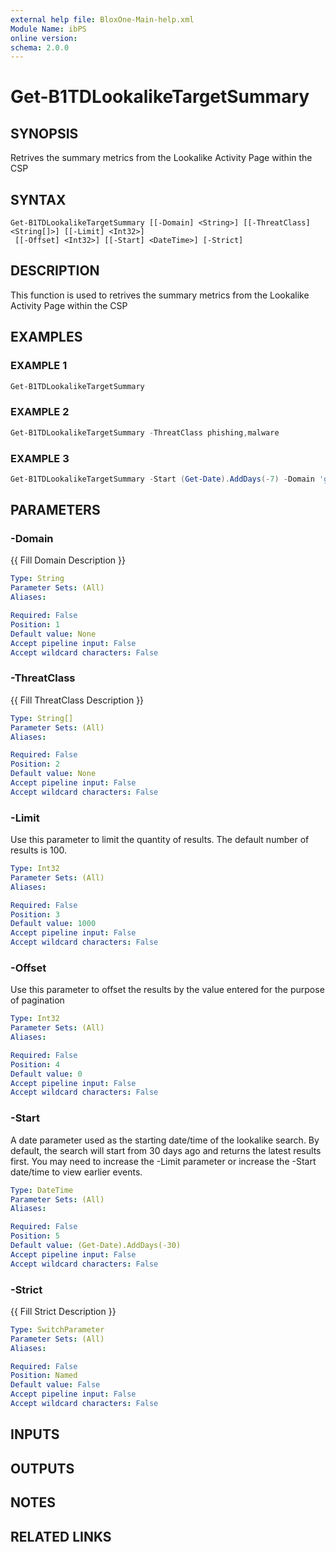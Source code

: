 ```yaml
---
external help file: BloxOne-Main-help.xml
Module Name: ibPS
online version:
schema: 2.0.0
---
```


# Get-B1TDLookalikeTargetSummary

## SYNOPSIS
Retrives the summary metrics from the Lookalike Activity Page within the CSP

## SYNTAX

```
Get-B1TDLookalikeTargetSummary [[-Domain] <String>] [[-ThreatClass] <String[]>] [[-Limit] <Int32>]
 [[-Offset] <Int32>] [[-Start] <DateTime>] [-Strict]
```

## DESCRIPTION
This function is used to retrives the summary metrics from the Lookalike Activity Page within the CSP

## EXAMPLES

### EXAMPLE 1
```powershell
Get-B1TDLookalikeTargetSummary
```

### EXAMPLE 2
```powershell
Get-B1TDLookalikeTargetSummary -ThreatClass phishing,malware
```

### EXAMPLE 3
```powershell
Get-B1TDLookalikeTargetSummary -Start (Get-Date).AddDays(-7) -Domain 'google.com'
```

## PARAMETERS

### -Domain
{{ Fill Domain Description }}

```yaml
Type: String
Parameter Sets: (All)
Aliases:

Required: False
Position: 1
Default value: None
Accept pipeline input: False
Accept wildcard characters: False
```

### -ThreatClass
{{ Fill ThreatClass Description }}

```yaml
Type: String[]
Parameter Sets: (All)
Aliases:

Required: False
Position: 2
Default value: None
Accept pipeline input: False
Accept wildcard characters: False
```

### -Limit
Use this parameter to limit the quantity of results.
The default number of results is 100.

```yaml
Type: Int32
Parameter Sets: (All)
Aliases:

Required: False
Position: 3
Default value: 1000
Accept pipeline input: False
Accept wildcard characters: False
```

### -Offset
Use this parameter to offset the results by the value entered for the purpose of pagination

```yaml
Type: Int32
Parameter Sets: (All)
Aliases:

Required: False
Position: 4
Default value: 0
Accept pipeline input: False
Accept wildcard characters: False
```

### -Start
A date parameter used as the starting date/time of the lookalike search.
By default, the search will start from 30 days ago and returns the latest results first.
You may need to increase the -Limit parameter or increase the -Start date/time to view earlier events.

```yaml
Type: DateTime
Parameter Sets: (All)
Aliases:

Required: False
Position: 5
Default value: (Get-Date).AddDays(-30)
Accept pipeline input: False
Accept wildcard characters: False
```

### -Strict
{{ Fill Strict Description }}

```yaml
Type: SwitchParameter
Parameter Sets: (All)
Aliases:

Required: False
Position: Named
Default value: False
Accept pipeline input: False
Accept wildcard characters: False
```

## INPUTS

## OUTPUTS

## NOTES

## RELATED LINKS
